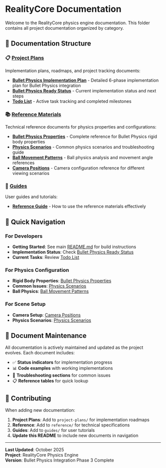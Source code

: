 # RealityCore Documentation

Welcome to the RealityCore physics engine documentation. This folder contains all project documentation organized by category.

## 📁 Documentation Structure

### 📋 [Project Plans](./project-plans/)
Implementation plans, roadmaps, and project tracking documents:
- **[Bullet Physics Implementation Plan](./project-plans/BULLET_PHYSICS_IMPLEMENTATION_PLAN.md)** - Detailed 6-phase implementation plan for Bullet Physics integration
- **[Bullet Physics Ready Status](./project-plans/BULLET_PHYSICS_READY.md)** - Current implementation status and next steps
- **[Todo List](./project-plans/todo.txt)** - Active task tracking and completed milestones

### 📚 [Reference Materials](./reference/)
Technical reference documents for physics properties and configurations:
- **[Bullet Physics Properties](./reference/BulletPhysicsProperties.md)** - Complete reference for Bullet Physics rigid body properties
- **[Physics Scenarios](./reference/PhysicsScenarios.md)** - Common physics scenarios and troubleshooting guide
- **[Ball Movement Patterns](./reference/BallMovementPatterns.md)** - Ball physics analysis and movement angle references
- **[Camera Positions](./reference/CameraPositions.md)** - Camera configuration reference for different viewing scenarios

### 📖 [Guides](./guides/)
User guides and tutorials:
- **[Reference Guide](./guides/ReferenceGuide.md)** - How to use the reference materials effectively

## 🎯 Quick Navigation

### For Developers
- **Getting Started**: See main [README.md](../README.md) for build instructions
- **Implementation Status**: Check [Bullet Physics Ready Status](./project-plans/BULLET_PHYSICS_READY.md)
- **Current Tasks**: Review [Todo List](./project-plans/todo.txt)

### For Physics Configuration
- **Rigid Body Properties**: [Bullet Physics Properties](./reference/BulletPhysicsProperties.md)
- **Common Issues**: [Physics Scenarios](./reference/PhysicsScenarios.md)
- **Ball Physics**: [Ball Movement Patterns](./reference/BallMovementPatterns.md)

### For Scene Setup
- **Camera Setup**: [Camera Positions](./reference/CameraPositions.md)
- **Physics Scenarios**: [Physics Scenarios](./reference/PhysicsScenarios.md)

## 📝 Document Maintenance

All documentation is actively maintained and updated as the project evolves. Each document includes:
- ✅ **Status indicators** for implementation progress
- 📊 **Code examples** with working implementations
- 🔧 **Troubleshooting sections** for common issues
- 📋 **Reference tables** for quick lookup

## 🚀 Contributing

When adding new documentation:
1. **Project Plans**: Add to `project-plans/` for implementation roadmaps
2. **Reference**: Add to `reference/` for technical specifications
3. **Guides**: Add to `guides/` for user tutorials
4. **Update this README** to include new documents in navigation

---

**Last Updated**: October 2025  
**Project**: RealityCore Physics Engine  
**Version**: Bullet Physics Integration Phase 3 Complete
